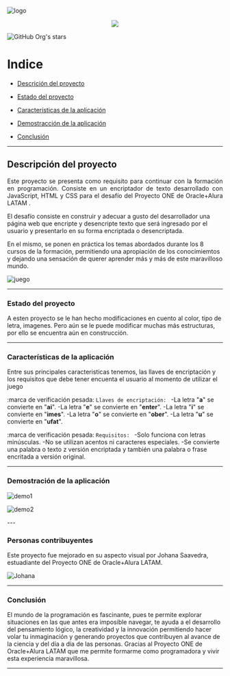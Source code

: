 ![logo](https://github.com/user-attachments/assets/09dab61f-811e-4a63-9392-7544da1d64df)

 <p align="center">
   <img src="https://img.shields.io/badge/STATUS-EN%20DESAROLLO-green">   
 </p> 

![GitHub Org's stars](https://img.shields.io/github/stars/camilafernanda?style=social)

# Indice 

- [Descrición del proyecto](#descripcion-del-proyecto)
  
- [Estado del proyecto](#Estado-del-proyecto)

- [Características de la aplicación](#Características-de-la-aplicación-y-demostración)

- [Demostracción de la aplicación](#Características-de-la-aplicación-y-demostración)

- [Conclusión](#conclusión)

---

## Descripción del proyecto 

<p align="justify">
 Este proyecto se presenta como requisito para continuar con la formación en programación. Consiste en un encriptador de texto desarrollado con JavaScript, HTML y CSS para el desafío del Proyecto ONE de Oracle+Alura LATAM .

 El desafío consiste en construir y adecuar a gusto del desarrollador una página web que encripte y desencripte texto que será ingresado por el usuario y presentarlo en su forma encriptada o desencriptada.

 En el mismo, se ponen en práctica los temas abordados durante los 8 cursos de la formación, permitiendo una apropiación de los conocimiemtos y dejando una sensación de querer aprender más y más de este maravilloso mundo.

![juego](https://github.com/user-attachments/assets/878b0bca-8712-4db6-a508-9cc9922e4c5f)

</p>

---

### Estado del proyecto

A esten proyecto se le han hecho modificaciones en cuento al color, tipo de letra, imagenes. Pero aún se le puede modificar muchas más estructuras, por ello se encuentra aún en construcción.

---

### Características de la aplicación

Entre sus principales caracteristicas tenemos, las llaves de encriptación y los requisitos que debe tener encuenta el usuario al momento de utilizar el juego

:marca de verificación pesada: `Llaves de encriptación: `
-La letra "**a**" se convierte en "**ai**".
-La letra "**e**" se convierte en "**enter**".
-La letra "**i**" se convierte en "**imes**".
-La letra "**o**" se convierte en "**ober**".
-La letra "**u**" se convierte en "**ufat**".

:marca de verificación pesada: `Requisitos: `
-Solo funciona con letras minúsculas.
-No se utilizan acentos ni caracteres especiales.
-Se convierte una palabra o texto z versión encriptada y también una palabra o frase encritada a versión original.

---

### Demostración de la aplicación

 <p align="center">

![demo1](https://github.com/user-attachments/assets/b311dc4e-75a7-4099-9518-60d910d24a79)


![demo2](https://github.com/user-attachments/assets/5679db8f-a439-4994-8541-b246ca2ed2f3)


</p>
---

### Personas contribuyentes

Este proyecto fue mejorado en su aspecto visual por Johana Saavedra, estuadiante del Proyecto ONE de Oracle+Alura LATAM.

![Johana](https://github.com/user-attachments/assets/38dff73c-fe26-44e3-a8cd-844edc62c4a6)

---

### Conclusión

El mundo de la programación es fascinante, pues te permite explorar situaciones en las que antes era imposible navegar, te ayuda a el desarrollo del pensamiento lógico, la creatividad y la innovación permitiendo hacer volar tu inmaginación y generando proyectos que contribuyen al avance de la ciencia y del día a día de las personas.
Gracias al Proyecto ONE de Oracle+Alura LATAM que me permite formarme como programadora y vivir esta experiencia maravillosa.

---
